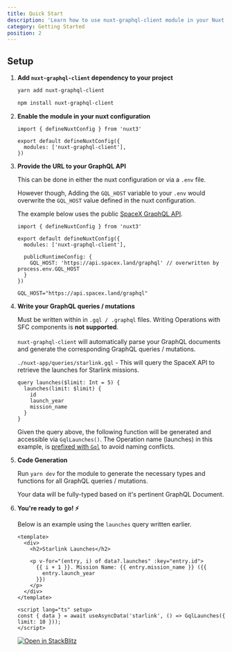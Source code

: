 ```yaml
---
title: Quick Start
description: 'Learn how to use nuxt-graphql-client module in your Nuxt 3 application.'
category: Getting Started
position: 2
---
```


## Setup

1. **Add `nuxt-graphql-client` dependency to your project**

    <code-group>
      <code-block label="Yarn" active>

      ```bash
      yarn add nuxt-graphql-client
      ```

      </code-block>
      <code-block label="NPM">

      ```bash
      npm install nuxt-graphql-client
      ```

      </code-block>
    </code-group>

2. **Enable the module in your nuxt configuration**

    ```ts[nuxt.config.ts]
    import { defineNuxtConfig } from 'nuxt3'

    export default defineNuxtConfig({
      modules: ['nuxt-graphql-client'],
    })
    ```

3. **Provide the URL to your GraphQL API**

    This can be done in either the nuxt configuration or via a `.env` file. 
    
    However though, Adding the `GQL_HOST` variable to your `.env` would overwrite the `GQL_HOST` value defined in the nuxt configuration.

    The example below uses the public [SpaceX GraphQL API](https://api.spacex.land/graphql).

    <code-group>
      <code-block label="Nuxt Config" active>

      ```ts[nuxt.config.ts]
      import { defineNuxtConfig } from 'nuxt3'

      export default defineNuxtConfig({
        modules: ['nuxt-graphql-client'],

        publicRuntimeConfig: {
          GQL_HOST: 'https://api.spacex.land/graphql' // overwritten by process.env.GQL_HOST
        }
      })
      ```

      </code-block>
      <code-block label=".env">

      ```bash[.env]
      GQL_HOST="https://api.spacex.land/graphql"
      ```

      </code-block>
    </code-group>

4. **Write your GraphQL queries / mutations**

    <alert>

      Must be written within in `.gql / .graphql` files. Writing Operations with SFC components is **not supported**.
      <br/><br/>
      `nuxt-graphql-client` will automatically parse your GraphQL documents and generate the corresponding GraphQL queries / mutations.

    </alert>

    `./nuxt-app/queries/starlink.gql` - This will query the SpaceX API to retrieve the launches for Starlink missions.

    ```graphql[starlink.gql]
    query launches($limit: Int = 5) {
      launches(limit: $limit) {
        id
        launch_year
        mission_name
      }
    }
    ```

    Given the query above, the following function will be generated and accessible via `GqlLaunches()`. The Operation name (launches) in this example, is [prefixed with `Gql`](configuration#functionprefix) to avoid naming conflicts.

5. **Code Generation**

    Run `yarn dev` for the module to generate the necessary types and functions for all GraphQL queries / mutations.

    Your data will be fully-typed based on it's pertinent GraphQL Document.

6. **You're ready to go! ⚡️**

    Below is an example using the `launches` query written earlier.

    ```vue[app.vue]
    <template>
      <div>
        <h2>Starlink Launches</h2>

        <p v-for="(entry, i) of data?.launches" :key="entry.id">
          {{ i + 1 }}. Mission Name: {{ entry.mission_name }} ({{
            entry.launch_year
          }})
        </p>
      </div>
    </template>

    <script lang="ts" setup>
    const { data } = await useAsyncData('starlink', () => GqlLaunches({ limit: 10 }));
    </script>
    ```

    [![Open in StackBlitz](https://developer.stackblitz.com/img/open_in_stackblitz.svg)](https://stackblitz.com/github/diizzayy/nuxt-graphql-client-demo)